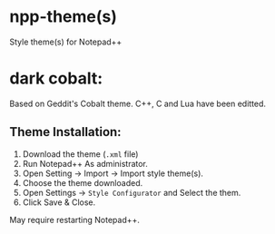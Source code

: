# npp-theme(s)
Style theme(s) for Notepad++

# dark cobalt:
Based on Geddit's Cobalt theme. C++, C and Lua have been editted.

## Theme Installation:

1. Download the theme (`.xml` file)
2. Run Notepad++ As administrator.
3. Open Setting -> Import -> Import style theme(s).
4. Choose the theme downloaded.
5. Open Settings -> `Style Configurator` and Select the them.
6. Click Save & Close.

May require restarting Notepad++.
